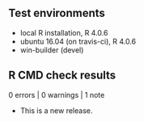 ## Test environments
* local R installation, R 4.0.6
* ubuntu 16.04 (on travis-ci), R 4.0.6
* win-builder (devel)

## R CMD check results

0 errors | 0 warnings | 1 note

* This is a new release.
